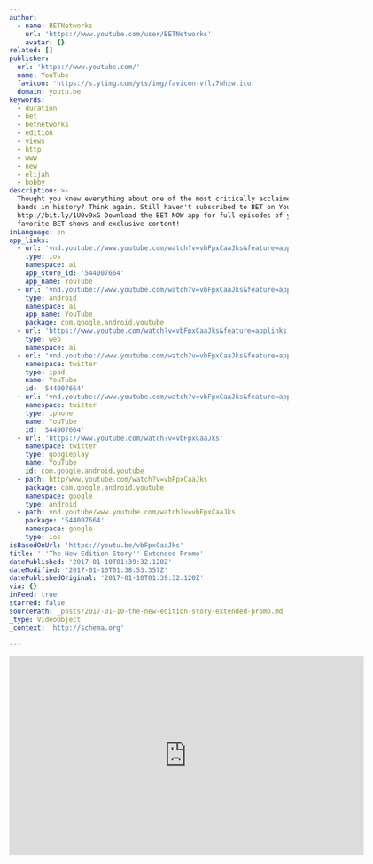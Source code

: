 ```yaml
---
author:
  - name: BETNetworks
    url: 'https://www.youtube.com/user/BETNetworks'
    avatar: {}
related: []
publisher:
  url: 'https://www.youtube.com/'
  name: YouTube
  favicon: 'https://s.ytimg.com/yts/img/favicon-vflz7uhzw.ico'
  domain: youtu.be
keywords:
  - duration
  - bet
  - betnetworks
  - edition
  - views
  - http
  - www
  - new
  - elijah
  - bobby
description: >-
  Thought you knew everything about one of the most critically acclaimed boy
  bands in history? Think again. Still haven't subscribed to BET on Youtube? ►►
  http://bit.ly/1U0v9xG Download the BET NOW app for full episodes of your
  favorite BET shows and exclusive content!
inLanguage: en
app_links:
  - url: 'vnd.youtube://www.youtube.com/watch?v=vbFpxCaaJks&feature=applinks'
    type: ios
    namespace: ai
    app_store_id: '544007664'
    app_name: YouTube
  - url: 'vnd.youtube://www.youtube.com/watch?v=vbFpxCaaJks&feature=applinks'
    type: android
    namespace: ai
    app_name: YouTube
    package: com.google.android.youtube
  - url: 'https://www.youtube.com/watch?v=vbFpxCaaJks&feature=applinks'
    type: web
    namespace: ai
  - url: 'vnd.youtube://www.youtube.com/watch?v=vbFpxCaaJks&feature=applinks'
    namespace: twitter
    type: ipad
    name: YouTube
    id: '544007664'
  - url: 'vnd.youtube://www.youtube.com/watch?v=vbFpxCaaJks&feature=applinks'
    namespace: twitter
    type: iphone
    name: YouTube
    id: '544007664'
  - url: 'https://www.youtube.com/watch?v=vbFpxCaaJks'
    namespace: twitter
    type: googleplay
    name: YouTube
    id: com.google.android.youtube
  - path: http/www.youtube.com/watch?v=vbFpxCaaJks
    package: com.google.android.youtube
    namespace: google
    type: android
  - path: vnd.youtube/www.youtube.com/watch?v=vbFpxCaaJks
    package: '544007664'
    namespace: google
    type: ios
isBasedOnUrl: 'https://youtu.be/vbFpxCaaJks'
title: '''The New Edition Story'' Extended Promo'
datePublished: '2017-01-10T01:39:32.120Z'
dateModified: '2017-01-10T01:38:53.357Z'
datePublishedOriginal: '2017-01-10T01:39:32.120Z'
via: {}
inFeed: true
starred: false
sourcePath: _posts/2017-01-10-the-new-edition-story-extended-promo.md
_type: VideoObject
_context: 'http://schema.org'

---
```

<iframe src="https://cdn.embedly.com/widgets/media.html?src=https%3A%2F%2Fwww.youtube.com%2Fembed%2FvbFpxCaaJks%3Ffeature%3Doembed&amp;url=http%3A%2F%2Fwww.youtube.com%2Fwatch%3Fv%3DvbFpxCaaJks&amp;image=https%3A%2F%2Fi.ytimg.com%2Fvi%2FvbFpxCaaJks%2Fhqdefault.jpg&amp;key=b7d04c9b404c499eba89ee7072e1c4f7&amp;type=text%2Fhtml&amp;schema=youtube" width="640" height="360" scrolling="no" frameborder="0" allowfullscreen="" style=""></iframe>